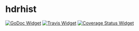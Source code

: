 # hdrhist

[![GoDoc Widget]][GoDoc] [![Travis Widget]][Travis] [![Coverage Status Widget]][Coverage Status]

[GoDoc]: https://godoc.org/github.com/uluyol/hdrhist
[GoDoc Widget]: https://godoc.org/github.com/uluyol/hdrhist?status.svg
[Travis]: https://travis-ci.org/uluyol/hdrhist
[Travis Widget]: https://travis-ci.org/uluyol/hdrhist.svg?branch=master
[Coverage Status]: https://coveralls.io/github/uluyol/hdrhist?branch=master
[Coverage Status Widget]: https://coveralls.io/repos/uluyol/hdrhist/badge.svg?branch=master
